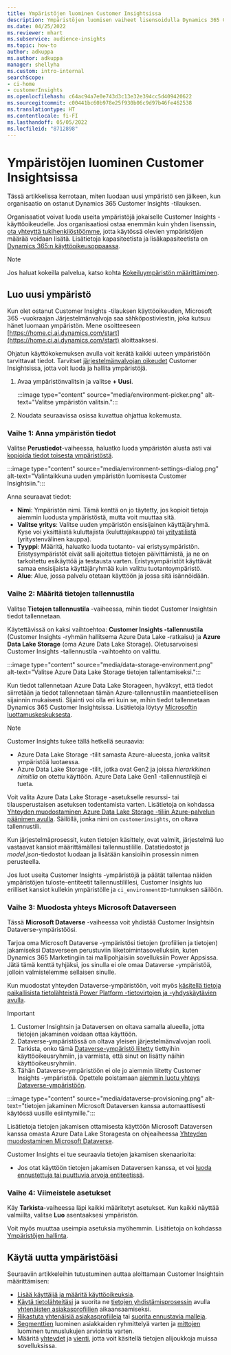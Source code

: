 ```yaml
---
title: Ympäristöjen luominen Customer Insightsissa
description: Ympäristöjen luomisen vaiheet lisensoidulla Dynamics 365 Customer Insights -tilauksella.
ms.date: 04/25/2022
ms.reviewer: mhart
ms.subservice: audience-insights
ms.topic: how-to
author: adkuppa
ms.author: adkuppa
manager: shellyha
ms.custom: intro-internal
searchScope:
- ci-home
- customerInsights
ms.openlocfilehash: c64ac94a7e0e743d3c13e32e394cc5d409420622
ms.sourcegitcommit: c00441bc60b978e25f930b06c9d97b46fe462538
ms.translationtype: HT
ms.contentlocale: fi-FI
ms.lasthandoff: 05/05/2022
ms.locfileid: "8712898"
---
```

# <a name="create-an-environment-in-customer-insights"></a>Ympäristöjen luominen Customer Insightsissa

Tässä artikkelissa kerrotaan, miten luodaan uusi ympäristö sen jälkeen, kun organisaatio on ostanut Dynamics 365 Customer Insights -tilauksen. 

Organisaatiot voivat luoda useita ympäristöjä jokaiselle Customer Insights -käyttöoikeudelle. Jos organisaatiosi ostaa enemmän kuin yhden lisenssin, [ota yhteyttä tukihenkilöstöömme](https://go.microsoft.com/fwlink/?linkid=2079641), jotta käytössä olevien ympäristöjen määrää voidaan lisätä. Lisätietoja kapasiteetista ja lisäkapasiteetista on [Dynamics 365:n käyttöoikeusoppaassa](https://go.microsoft.com/fwlink/?LinkId=866544).

> [!NOTE]
> Jos haluat kokeilla palvelua, katso kohta [Kokeiluympäristön määrittäminen](trial-signup.md).

## <a name="create-a-new-environment"></a>Luo uusi ympäristö

Kun olet ostanut Customer Insights -tilauksen käyttöoikeuden, Microsoft 365 -vuokraajan Järjestelmänvalvoja saa sähköpostiviestin, joka kutsuu hänet luomaan ympäristön. Mene osoitteeseen [https://home.ci.ai.dynamics.com/start](https://home.ci.ai.dynamics.com/start) aloittaaksesi. 

Ohjatun käyttökokemuksen avulla voit kerätä kaikki uuteen ympäristöön tarvittavat tiedot. Tarvitset [järjestelmänvalvojan oikeudet](permissions.md) Customer Insightsissa, jotta voit luoda ja hallita ympäristöjä.

1. Avaa ympäristönvalitsin ja valitse **+ Uusi**.
  
   :::image type="content" source="media/environment-picker.png" alt-text="Valitse ympäristön valitsin.":::

1. Noudata seuraavissa osissa kuvattua ohjattua kokemusta.

### <a name="step-1-provide-environment-information"></a>Vaihe 1: Anna ympäristön tiedot

Valitse **Perustiedot**-vaiheessa, haluatko luoda ympäristön alusta asti vai [kopioida tiedot toisesta ympäristöstä](manage-environments.md#copy-the-environment-configuration).

   :::image type="content" source="media/environment-settings-dialog.png" alt-text="Valintaikkuna uuden ympäristön luomisesta Customer Insightsiin.":::

Anna seuraavat tiedot:
   - **Nimi**: Ympäristön nimi. Tämä kenttä on jo täytetty, jos kopioit tietoja aiemmin luodusta ympäristöstä, mutta voit muuttaa sitä.
   - **Valitse yritys**: Valitse uuden ympäristön ensisijainen käyttäjäryhmä. Kyse voi yksittäistä kuluttajista (kuluttajakauppa) tai [yritystilistä](work-with-business-accounts.md) (yritystenvälinen kauppa).
   - **Tyyppi**: Määritä, haluatko luoda tuotanto- vai eristysympäristön. Eristysympäristöt eivät salli ajoitettua tietojen päivittämistä, ja ne on tarkoitettu esikäyttöä ja testausta varten. Eristysympäristöt käyttävät samaa ensisijaista käyttäjäryhmää kuin valittu tuotantoympäristö.
   - **Alue**: Alue, jossa palvelu otetaan käyttöön ja jossa sitä isännöidään.

### <a name="step-2-configure-data-storage"></a>Vaihe 2: Määritä tietojen tallennustila

Valitse **Tietojen tallennustila** -vaiheessa, mihin tiedot Customer Insightsin tiedot tallennetaan.

Käytettävissä on kaksi vaihtoehtoa: **Customer Insights -tallennustila** (Customer Insights -ryhmän hallitsema Azure Data Lake -ratkaisu) ja **Azure Data Lake Storage** (oma Azure Data Lake Storage). Oletusarvoisesi Customer Insights -tallennustila -vaihtoehto on valittu.

:::image type="content" source="media/data-storage-environment.png" alt-text="Valitse Azure Data Lake Storage tietojen tallentamiseksi.":::

Kun tiedot tallennetaan Azure Data Lake Storageen, hyväksyt, että tiedot siirretään ja tiedot tallennetaan tämän Azure-tallennustilin maantieteellisen sijainnin mukaisesti. Sijainti voi olla eri kuin se, mihin tiedot tallennetaan Dynamics 365 Customer Insightsissa. Lisätietoja löytyy [Microsoftin luottamuskeskuksesta](https://www.microsoft.com/trust-center).

> [!NOTE]
> Customer Insights tukee tällä hetkellä seuraavia:  
> - Azure Data Lake Storage -tilit samasta Azure-alueesta, jonka valitsit ympäristöä luotaessa.
> - Azure Data Lake Storage -tilit, jotka ovat Gen2 ja joissa *hierarkkinen nimitila* on otettu käyttöön. Azure Data Lake Gen1 -tallennustilejä ei tueta.

Voit valita Azure Data Lake Storage -asetukselle resurssi- tai tilausperustaisen asetuksen todentamista varten. Lisätietoja on kohdassa [Yhteyden muodostaminen Azure Data Lake Storage -tiliin Azure-palvelun päänimen avulla](connect-service-principal.md). Säilöllä, jonka nimi on `customerinsights`, on oltava tallennustili.

Kun järjestelmäprosessit, kuten tietojen käsittely, ovat valmiit, järjestelmä luo vastaavat kansiot määrittämällesi tallennustilille. Datatiedostot ja *model.json*-tiedostot luodaan ja lisätään kansioihin prosessin nimen perusteella.

Jos luot useita Customer Insights -ympäristöjä ja päätät tallentaa näiden ympäristöjen tuloste-entiteetit tallennustilillesi, Customer Insights luo erilliset kansiot kullekin ympäristölle ja `ci_environmentID`-tunnuksen säilöön.

### <a name="step-3-connect-to-microsoft-dataverse"></a>Vaihe 3: Muodosta yhteys Microsoft Dataverseen
   
Tässä **Microsoft Dataverse** -vaiheessa voit yhdistää Customer Insightsin Dataverse-ympäristöösi.

Tarjoa oma Microsoft Dataverse -ympäristösi tietojen (profiilien ja tietojen) jakamiseksi Dataverseen perustuviin liiketoimintasovelluksiin, kuten Dynamics 365 Marketingiin tai mallipohjaisiin sovelluksiin Power Appsissa. Jätä tämä kenttä tyhjäksi, jos sinulla ei ole omaa Dataverse -ympäristöä, jolloin valmistelemme sellaisen sinulle.

Kun muodostat yhteyden Dataverse-ympäristöön, voit myös [käsitellä tietoja paikallisista tietolähteistä Power Platform -tietovirtojen ja -yhdyskäytävien avulla](data-sources.md#add-data-from-on-premises-data-sources).

> [!IMPORTANT]
> 1. Customer Insightsin ja Dataversen on oltava samalla alueella, jotta tietojen jakaminen voidaan ottaa käyttöön.
> 1. Dataverse-ympäristössä on oltava yleisen järjestelmänvalvojan rooli. Tarkista, onko tämä [Dataverse-ympäristö liitetty](/power-platform/admin/control-user-access#associate-a-security-group-with-a-dataverse-environment) tiettyihin käyttöoikeusryhmiin, ja varmista, että sinut on lisätty näihin käyttöoikeusryhmiin.
> 1. Tähän Dataverse-ympäristöön ei ole jo aiemmin liitetty Customer Insights -ympäristöä. Opettele poistamaan [aiemmin luotu yhteys Dataverse-ympäristöön](manage-environments.md#remove-an-existing-connection-to-a-dataverse-environment).

:::image type="content" source="media/dataverse-provisioning.png" alt-text="tietojen jakaminen Microsoft Dataversen kanssa automaattisesti käytössä uusille esiintymille.":::

Lisätietoja tietojen jakamisen ottamisesta käyttöön Microsoft Dataversen kanssa omasta Azure Data Lake Storagesta on ohjeaiheessa [Yhteyden muodostaminen Microsoft Dataverse](manage-environments.md#connect-to-microsoft-dataverse).

Customer Insights ei tue seuraavia tietojen jakamisen skenaarioita:
- Jos otat käyttöön tietojen jakamisen Dataversen kanssa, et voi [luoda ennustettuja tai puuttuvia arvoja entiteetissä](predictions.md).

### <a name="step-4-finalize-the-settings"></a>Vaihe 4: Viimeistele asetukset

Käy **Tarkista**-vaiheessa läpi kaikki määritetyt asetukset. Kun kaikki näyttää valmiilta, valitse **Luo** asentaaksesi ympäristön. 

Voit myös muuttaa useimpia asetuksia myöhemmin. Lisätietoja on kohdassa [Ympäristöjen hallinta](manage-environments.md).

## <a name="work-with-your-new-environment"></a>Käytä uutta ympäristöäsi

Seuraaviin artikkeleihin tutustuminen auttaa aloittamaan Customer Insightsin määrittämisen: 

- [Lisää käyttäjiä ja määritä käyttöoikeuksia](permissions.md).
- [Käytä tietolähteitäsi](data-sources.md) ja suorita ne [tietojen yhdistämisprosessin](data-unification.md) avulla [yhtenäisten asiakasprofiilien](customer-profiles.md) aikaansaamiseksi.
- [Rikastuta yhtenäisiä asiakasprofiileja](enrichment-hub.md) tai [suorita ennustavia malleja](predictions-overview.md).
- [Segmenttien](segments.md) luominen asiakkaiden ryhmittelyä varten ja [mittojen](measures.md) luominen tunnuslukujen arviointia varten.
- Määritä [yhteydet](connections.md) ja [vienti](export-destinations.md), jotta voit käsitellä tietojen alijoukkoja muissa sovelluksissa.
